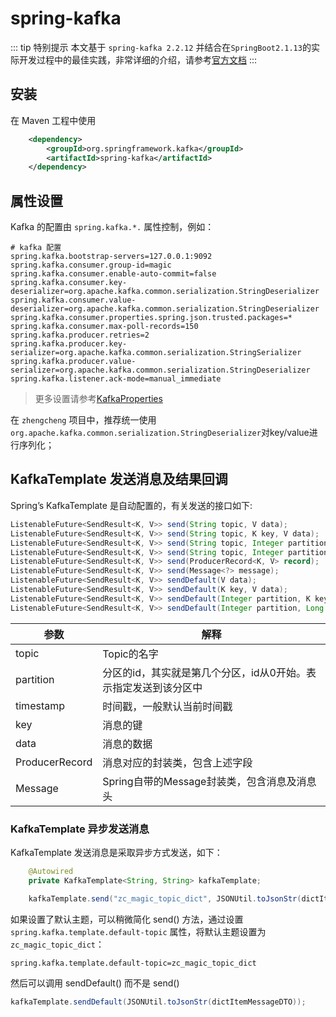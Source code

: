 # spring-kafka

::: tip 特别提示
本文基于 `spring-kafka 2.2.12` 并结合在`SpringBoot2.1.13`的实际开发过程中的最佳实践，非常详细的介绍，请参考[官方文档](https://spring.io/projects/spring-kafka)
:::

## 安装

在 Maven 工程中使用

```xml
    <dependency>
        <groupId>org.springframework.kafka</groupId>
        <artifactId>spring-kafka</artifactId>
    </dependency>
```

## 属性设置

Kafka 的配置由 `spring.kafka.*.` 属性控制，例如：

```properties
# kafka 配置
spring.kafka.bootstrap-servers=127.0.0.1:9092
spring.kafka.consumer.group-id=magic
spring.kafka.consumer.enable-auto-commit=false
spring.kafka.consumer.key-deserializer=org.apache.kafka.common.serialization.StringDeserializer
spring.kafka.consumer.value-deserializer=org.apache.kafka.common.serialization.StringDeserializer
spring.kafka.consumer.properties.spring.json.trusted.packages=*
spring.kafka.consumer.max-poll-records=150
spring.kafka.producer.retries=2
spring.kafka.producer.key-serializer=org.apache.kafka.common.serialization.StringSerializer
spring.kafka.producer.value-serializer=org.apache.kafka.common.serialization.StringDeserializer
spring.kafka.listener.ack-mode=manual_immediate
```

> 更多设置请参考[KafkaProperties](https://github.com/spring-projects/spring-boot/blob/v2.3.1.RELEASE/spring-boot-project/spring-boot-autoconfigure/src/main/java/org/springframework/boot/autoconfigure/kafka/KafkaProperties.java)

在 `zhengcheng` 项目中，推荐统一使用 `org.apache.kafka.common.serialization.StringDeserializer`对key/value进行序列化；

## KafkaTemplate 发送消息及结果回调

Spring’s KafkaTemplate 是自动配置的，有关发送的接口如下:
```java
ListenableFuture<SendResult<K, V>> send(String topic, V data);
ListenableFuture<SendResult<K, V>> send(String topic, K key, V data);
ListenableFuture<SendResult<K, V>> send(String topic, Integer partition, K key, V data);
ListenableFuture<SendResult<K, V>> send(String topic, Integer partition, Long timestamp, K key, V data);
ListenableFuture<SendResult<K, V>> send(ProducerRecord<K, V> record);
ListenableFuture<SendResult<K, V>> send(Message<?> message);
ListenableFuture<SendResult<K, V>> sendDefault(V data);
ListenableFuture<SendResult<K, V>> sendDefault(K key, V data);
ListenableFuture<SendResult<K, V>> sendDefault(Integer partition, K key, V data);
ListenableFuture<SendResult<K, V>> sendDefault(Integer partition, Long timestamp, K key, V data);
```

参数 | 解释
---|---
topic | Topic的名字
partition | 分区的id，其实就是第几个分区，id从0开始。表示指定发送到该分区中
timestamp | 时间戳，一般默认当前时间戳
key | 消息的键
data | 消息的数据
ProducerRecord | 消息对应的封装类，包含上述字段
Message | Spring自带的Message封装类，包含消息及消息头

### KafkaTemplate 异步发送消息

KafkaTemplate 发送消息是采取异步方式发送，如下：

```java
    @Autowired
    private KafkaTemplate<String, String> kafkaTemplate;

    kafkaTemplate.send("zc_magic_topic_dict", JSONUtil.toJsonStr(dictItemMessageDTO));
```

如果设置了默认主题，可以稍微简化 send() 方法，通过设置 `spring.kafka.template.default-topic` 属性，将默认主题设置为 `zc_magic_topic_dict`：
```properties
spring.kafka.template.default-topic=zc_magic_topic_dict
```

然后可以调用 sendDefault() 而不是 send()
```java
kafkaTemplate.sendDefault(JSONUtil.toJsonStr(dictItemMessageDTO));
```